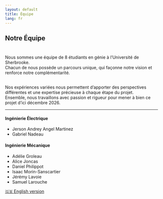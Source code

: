 ```yaml
---
layout: default
title: Équipe
lang: fr
---
```

## Notre Équipe <br><br>

Nous sommes une équipe de 8 étudiants en génie à l’Université de Sherbrooke.<br>
Chacun de nous possède un parcours unique, qui façonne notre vision et renforce notre complémentarité.<br><br>

Nos expériences variées nous permettent d’apporter des perspectives différentes et une expertise précieuse à chaque étape du projet.<br>
Ensemble, nous travaillons avec passion et rigueur pour mener à bien ce projet d’ici décembre 2026.<br>

---

#### Ingénierie Électrique
- Jerson Andrey Angel Martinez
- Gabriel Nadeau

#### Ingénierie Mécanique
- Adélie Groleau
- Alice Joncas
- Daniel Philippot
- Isaac Morin-Sanscartier
- Jérémy Lavoie
- Samuel Larouche

[🇬🇧 English version](/en/team.html)
